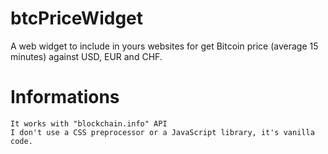 # btcPriceWidget
A web widget to include in yours websites for get Bitcoin price (average 15 minutes) against USD, EUR and CHF.

# Informations
    It works with "blockchain.info" API 
    I don't use a CSS preprocessor or a JavaScript library, it's vanilla code.